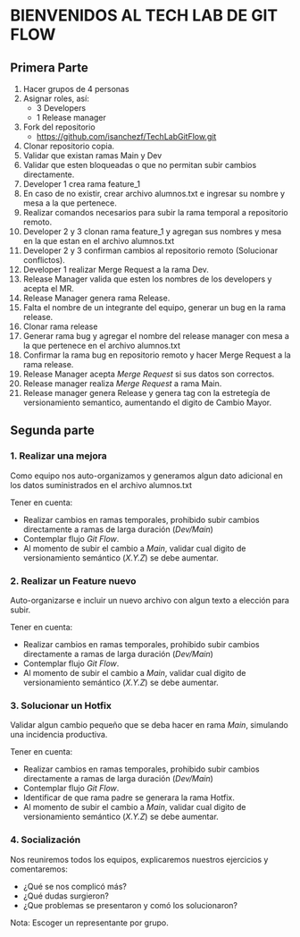 # BIENVENIDOS AL TECH LAB DE GIT FLOW    

## Primera Parte
1. Hacer grupos de 4 personas
2. Asignar roles, así:
   * 3 Developers  
   * 1 Release manager
3. Fork del repositorio
   * <https://github.com/isanchezf/TechLabGitFlow.git>
4. Clonar repositorio copia.
5. Validar que existan ramas Main y Dev
6. Validar que esten bloqueadas o que no permitan subir cambios directamente.
7. Developer 1 crea rama feature_1
8. En caso de no existir, crear archivo alumnos.txt e ingresar su nombre y mesa a la que pertenece.
9.  Realizar comandos necesarios para subir la rama temporal a repositorio remoto.
10. Developer 2 y 3 clonan rama feature_1 y agregan sus nombres y mesa en la que estan en el archivo alumnos.txt
11. Developer 2 y 3 confirman cambios al repositorio remoto (Solucionar conflictos).
12. Developer 1 realizar Merge Request a la rama Dev.
13. Release Manager valida que esten los nombres de los developers y acepta el MR.
14. Release Manager genera rama Release.
15. Falta el nombre de un integrante del equipo, generar un bug en la rama release.
16. Clonar rama release
17. Generar rama bug y agregar el nombre del release manager con mesa a la que pertenece en el archivo alumnos.txt
18. Confirmar la rama bug en repositorio remoto y hacer Merge Request a la rama release.
19. Release Manager acepta *Merge Request* si sus datos son correctos.
20. Release manager realiza *Merge Request* a rama Main.
21. Release manager genera Release y genera tag con la estretegía de versionamiento semantico, aumentando el digito de Cambio Mayor.

## Segunda parte

### 1. Realizar una mejora

Como equipo nos auto-organizamos y generamos algun dato adicional en los datos suministrados en el archivo alumnos.txt

Tener en cuenta:

* Realizar cambios en ramas temporales, prohibido subir cambios directamente a ramas de larga duración (*Dev/Main*)
* Contemplar flujo *Git Flow*.
* Al momento de subir el cambio a *Main*, validar cual digito de versionamiento semántico (*X.Y.Z*) se debe aumentar.

### 2. Realizar un Feature nuevo

Auto-organizarse e incluir un nuevo archivo con algun texto a elección para subir.

Tener en cuenta:

* Realizar cambios en ramas temporales, prohibido subir cambios directamente a ramas de larga duración (*Dev/Main*)
* Contemplar flujo *Git Flow*.
* Al momento de subir el cambio a *Main*, validar cual digito de versionamiento semántico (*X.Y.Z*) se debe aumentar.

### 3. Solucionar un Hotfix

Validar algun cambio pequeño que se deba hacer en rama *Main*, simulando una incidencia productiva.

Tener en cuenta:

* Realizar cambios en ramas temporales, prohibido subir cambios directamente a ramas de larga duración (*Dev/Main*)
* Contemplar flujo *Git Flow*.
* Identificar de que rama padre se generara la rama Hotfix.
* Al momento de subir el cambio a *Main*, validar cual digito de versionamiento semántico (*X.Y.Z*) se debe aumentar.

### 4. Socialización

Nos reuniremos todos los equipos, explicaremos nuestros ejercicios y comentaremos:

* ¿Qué se nos complicó más?
* ¿Qué dudas surgieron?
* ¿Que problemas se presentaron y comó los solucionaron?

Nota: Escoger un representante por grupo.